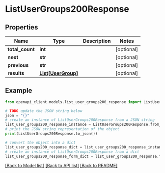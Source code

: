 # ListUserGroups200Response


## Properties

Name | Type | Description | Notes
------------ | ------------- | ------------- | -------------
**total_count** | **int** |  | [optional] 
**next** | **str** |  | [optional] 
**previous** | **str** |  | [optional] 
**results** | [**List[UserGroup]**](UserGroup.md) |  | [optional] 

## Example

```python
from openapi_client.models.list_user_groups200_response import ListUserGroups200Response

# TODO update the JSON string below
json = "{}"
# create an instance of ListUserGroups200Response from a JSON string
list_user_groups200_response_instance = ListUserGroups200Response.from_json(json)
# print the JSON string representation of the object
print(ListUserGroups200Response.to_json())

# convert the object into a dict
list_user_groups200_response_dict = list_user_groups200_response_instance.to_dict()
# create an instance of ListUserGroups200Response from a dict
list_user_groups200_response_form_dict = list_user_groups200_response.from_dict(list_user_groups200_response_dict)
```
[[Back to Model list]](../README.md#documentation-for-models) [[Back to API list]](../README.md#documentation-for-api-endpoints) [[Back to README]](../README.md)


